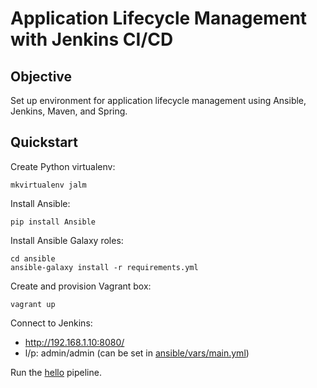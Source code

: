 # Application Lifecycle Management with Jenkins CI/CD

## Objective

Set up environment for application lifecycle management using Ansible, Jenkins, Maven, and Spring.

## Quickstart

Create Python virtualenv:

```
mkvirtualenv jalm
```

Install Ansible:

```
pip install Ansible
```

Install Ansible Galaxy roles:

```
cd ansible
ansible-galaxy install -r requirements.yml
```

Create and provision Vagrant box:

```
vagrant up
```

Connect to Jenkins:

- http://192.168.1.10:8080/
- l/p: admin/admin		(can be set in [ansible/vars/main.yml](ansible/vars/main.yml))

Run the [hello](http://192.168.1.10:8080/job/hello/) pipeline.
